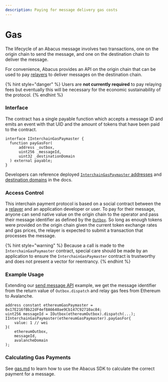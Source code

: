 ```yaml
---
description: Paying for message delivery gas costs
---
```


# Gas

The lifecycle of an Abacus message involves two transactions, one on the origin chain to send the message, and one on the destination chain to deliver the message.

For convenience, Abacus provides an API on the origin chain that can be used to pay [relayers](../../protocol/agents/relayer.md) to deliver messages on the destination chain.

{% hint style="danger" %}
Users are **not currently required** to pay relaying fees but eventually this will be necessary for the economic sustainability of the protocol.
{% endhint %}

### Interface

The contract has a single payable function which accepts a message ID and emits an event with that UID and the amount of tokens that have been paid to the contract.

```solidity
interface IInterchainGasPaymaster {
  function payGasFor(
      address _outbox,
      uint256 _messageId,
      uint32 _destinationDomain
  ) external payable;
}
```

Developers can reference deployed [`InterchainGasPaymaster` addresses](../contract-addresses/) and [destination domains](../domains.md) in the docs.

### Access Control

This interchain payment protocol is based on a social contract between the a [relayer](../../protocol/agents/relayer.md) and an application developer or user. To pay for their message, anyone can send native value on the origin chain to the operator and pass their message identifier as defined by the [`Outbox`](../../protocol/messaging/outbox.md). So long as enough tokens were provided on the origin chain given the current token exchange rates and gas prices, the relayer is expected to submit a transaction that processes the message.

{% hint style="warning" %}
Because a call is made to the `InterchainGasPaymaster` contract, special care should be made by an application to ensure the `InterchainGasPaymaster` contract is trustworthy and does not present a vector for reentrancy.
{% endhint %}

### Example Usage

Extending our [send message API](send.md) example, we get the message identifier from the return value of `Outbox.dispatch` and relay gas fees from Ethereum to Avalanche.

```solidity
address constant ethereumGasPaymaster = 0x17E216fBb22dF4ef8A6640ae9Cb147C92710ac84;
uint256 messageId = IOutbox(ethereumOutbox).dispatch(...);
IInterchainGasPaymaster(ethereumGasPaymaster).payGasFor{
    value: 1 // wei
}(
    ethereumOutbox,
    messageId,
    avalancheDomain
);
```

### Calculating Gas Payments

See [gas.md](../building-applications/nodejs-sdk/gas.md "mention") to learn how to use the Abacus SDK to calculate the correct payment for a message.
